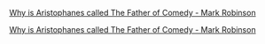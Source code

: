 [Why is Aristophanes called The Father of Comedy - Mark Robinson](https://www.bilibili.com/video/BV1Dk4y1q781?p=547)


[Why is Aristophanes called The Father of Comedy - Mark Robinson](https://www.bilibili.com/video/BV1Dk4y1q781?p=548)